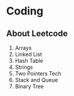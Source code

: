 # Coding

## About Leetcode
1. Arrays
2. Linked List
3. Hash Table
4. Strings
5. Two Pointers Tech
6. Stack and Queue
7. Binary Tree
